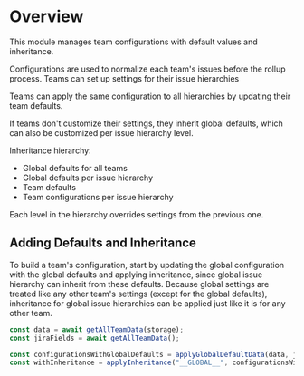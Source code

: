 # Overview

This module manages team configurations with default values and inheritance.

Configurations are used to normalize each team's issues before the rollup process. Teams can set up settings for their issue hierarchies

Teams can apply the same configuration to all hierarchies by updating their team defaults.

If teams don't customize their settings, they inherit global defaults, which can also be customized per issue hierarchy level.

Inheritance hierarchy:

- Global defaults for all teams
- Global defaults per issue hierarchy
- Team defaults
- Team configurations per issue hierarchy

Each level in the hierarchy overrides settings from the previous one.

## Adding Defaults and Inheritance

To build a team's configuration, start by updating the global configuration with the global defaults and applying inheritance, since global issue hierarchy can inherit from these defaults. Because global settings are treated like any other team's settings (except for the global defaults), inheritance for global issue hierarchies can be applied just like it is for any other team.

```ts
const data = await getAllTeamData(storage);
const jiraFields = await getAllTeamData();

const configurationsWithGlobalDefaults = applyGlobalDefaultData(data, jiraFields);
const withInheritance = applyInheritance("__GLOBAL__", configurationsWithGlobalDefaults);
```
